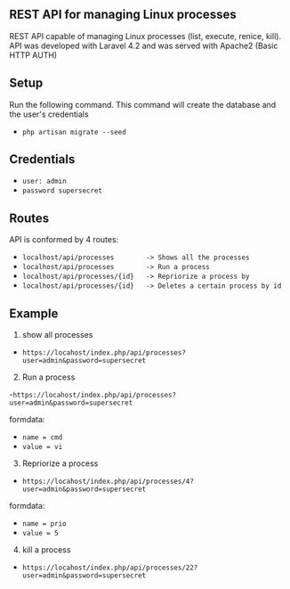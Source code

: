 
## REST API for managing Linux processes 

REST API capable of managing Linux processes (list, execute, renice, kill). API was developed with Laravel 4.2 and was served with Apache2 (Basic HTTP AUTH)

## Setup

Run the following command. This command will create the database and the user's credentials

- `php artisan migrate --seed`

## Credentials

- `user: admin`
- `password supersecret`

## Routes

API is conformed by 4 routes:

- `localhost/api/processes        -> Shows all the processes`
- `localhost/api/processes        -> Run a process`
- `localhost/api/processes/{id}   -> Repriorize a process by`
- `localhost/api/processes/{id}   -> Deletes a certain process by id`


## Example

1. show all processes

- `https://locahost/index.php/api/processes?user=admin&password=supersecret`

2. Run a process

-`https://locahost/index.php/api/processes?user=admin&password=supersecret`

formdata:
- `name = cmd` 
- `value = vi`

3. Repriorize a process

- `https://locahost/index.php/api/processes/4?user=admin&password=supersecret`

formdata:
- `name = prio` 
- `value = 5`

4. kill a process

- `https://locahost/index.php/api/processes/22?user=admin&password=supersecret`



